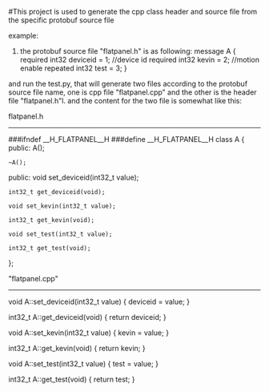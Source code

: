 #This project is used to generate the cpp class header and source file from the specific protobuf source file

example:
1. the protobuf source file "flatpanel.h" is as following:
message A
{
    required int32 deviceid = 1;  //device id
    required int32 kevin = 2; //motion enable
    repeated int32 test = 3;
}


and run the test.py, that will generate two files according to the protobuf
source file name, one is cpp file "flatpanel.cpp" and the other is the header file "flatpanel.h"l. and the content for the two file is somewhat like this:

flatpanel.h
___________________________________________
###ifndef __H_FLATPANEL__H
###define __H_FLATPANEL__H
class A
{
public:
	A();

	~A();
public:
	void set_deviceid(int32_t value);

	int32_t get_deviceid(void);

	void set_kevin(int32_t value);

	int32_t get_kevin(void);

	void set_test(int32_t value);

	int32_t get_test(void);


};


"flatpanel.cpp"
___________________________________________
void A::set_deviceid(int32_t value)
{
	deviceid = value;
}

int32_t A::get_deviceid(void)
{
	return deviceid;
}

void A::set_kevin(int32_t value)
{
	kevin = value;
}

int32_t A::get_kevin(void)
{
	return kevin;
}

void A::set_test(int32_t value)
{
	test = value;
}

int32_t A::get_test(void)
{
	return test;
}

